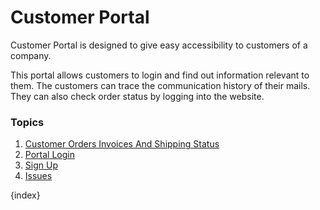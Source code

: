 <!-- add-breadcrumbs -->
# Customer Portal

Customer Portal is designed to give easy accessibility to customers of a company.

This portal allows customers to login and find out information relevant to them. The customers can trace the communication history of their mails. They can also check order status by logging into the website.

### Topics

1. [Customer Orders Invoices And Shipping Status](/docs/v13/user/manual/en/customer-portal/customer-orders-invoices-and-shipping-status)
1. [Portal Login](/docs/v13/user/manual/en/customer-portal/portal-login)
1. [Sign Up](/docs/v13/user/manual/en/customer-portal/sign-up)
1. [Issues](/docs/v13/user/manual/en/customer-portal/issues)

{index}
